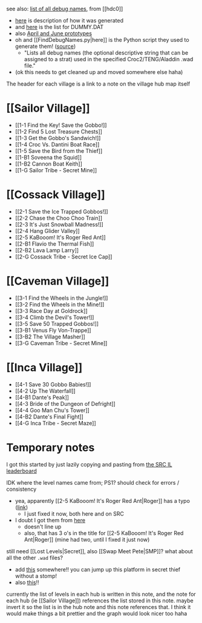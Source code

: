 see also: [list of all debug names](https://discord.com/channels/313375426112389123/408694062862958592/1285121480106971238), from [[hdc0]]
- [here](https://discord.com/channels/313375426112389123/408694062862958592/1285378294379970662) is description of how it was generated
- and [here](https://discord.com/channels/313375426112389123/408694062862958592/1285745648028880906) is the list for DUMMY.DAT
- also [April and June prototypes](https://discord.com/channels/313375426112389123/408694062862958592/1285802239432327210)
- oh and [[FindDebugNames.py|here]] is the Python script they used to generate them! ([source](https://discord.com/channels/1013732315186335764/1142382028566831185/1285188577394954282))
	- "Lists all debug names (the optional descriptive string that can be assigned to a strat) used in the specified Croc2/TENG/Aladdin .wad file."
- (ok this needs to get cleaned up and moved somewhere else haha)

The header for each village is a link to a note on the village hub map itself
# [[Sailor Village]]
- [[1-1 Find the Key! Save the Gobbo!]]
- [[1-2 Find 5 Lost Treasure Chests]]
- [[1-3 Get the Gobbo's Sandwich!]]
- [[1-4 Croc Vs. Dantini Boat Race]]
- [[1-5 Save the Bird from the Thief]]
- [[1-B1 Soveena the Squid]]
- [[1-B2 Cannon Boat Keith]]
- [[1-G Sailor Tribe - Secret Mine]]
# [[Cossack Village]]
- [[2-1 Save the Ice Trapped Gobbos!]]
- [[2-2 Chase the Choo Choo Train]]
- [[2-3 It's Just Snowball Madness!]]
- [[2-4 Hang Glider Valley]]
- [[2-5 KaBooom! It's Roger Red Ant]]
- [[2-B1 Flavio the Thermal Fish]]
- [[2-B2 Lava Lamp Larry]]
- [[2-G Cossack Tribe - Secret Ice Cap]]
# [[Caveman Village]]
- [[3-1 Find the Wheels in the Jungle!]]
- [[3-2 Find the Wheels in the Mine!]]
- [[3-3 Race Day at Goldrock]]
- [[3-4 Climb the Devil's Tower!]]
- [[3-5 Save 50 Trapped Gobbos!]]
- [[3-B1 Venus Fly Von-Trappe]]
- [[3-B2 The Village Masher]]
- [[3-G Caveman Tribe - Secret Mine]]
# [[Inca Village]]
- [[4-1 Save 30 Gobbo Babies!]]
- [[4-2 Up The Waterfall]]
- [[4-B1 Dante's Peak]]
- [[4-3 Bride of the Dungeon of Defright]]
- [[4-4 Goo Man Chu's Tower]]
- [[4-B2 Dante's Final Fight]]
- [[4-G Inca Tribe - Secret Maze]]
# Temporary notes
I got this started by just lazily copying and pasting from [the SRC IL leaderboard](https://www.speedrun.com/croc_2/levels)

IDK where the level names came from; PS1? should check for errors / consistency
- yea, apparently [[2-5 KaBooom! It's Roger Red Ant|Roger]] has a typo ([link](https://discord.com/channels/313375426112389123/408694062862958592/1287646310911967324))
	- I just fixed it now, both here and on SRC
- I doubt I got them from [here](https://gamefaqs.gamespot.com/ps/196999-croc-2/faqs/47378)
	- doesn't line up
	- also, that has 3 o's in the title for [[2-5 KaBooom! It's Roger Red Ant|Roger]] (mine had two, until I fixed it just now)

still need [[Lost Levels|Secret]], also [[Swap Meet Pete|SMP]]? what about all the other `.wad` files?
- add [this](https://discord.com/channels/313375426112389123/408694062862958592/1281219829826719878) somewhere!! you can jump up this platform in secret thief without a stomp!
- also [this](https://discord.com/channels/313375426112389123/408694062862958592/520828594902269953)!!

currently the list of levels in each hub is written in this note, and the note for each hub (ie [[Sailor Village]]) references the list stored in this note. maybe invert it so the list is in the hub note and this note references that. I think it would make things a bit prettier and the graph would look nicer too haha